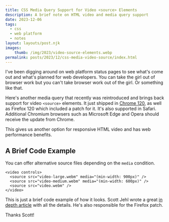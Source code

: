 ```yaml
---
title: CSS Media Query Support for Video <source> Elements
description: A brief note on HTML video and media query support
date: 2023-12-06
tags:
  - css
  - web platform
  - notes
layout: layouts/post.njk
images:
    thumb: /img/2023/video-source-elements.webp
permalink: posts/2023/12/css-media-video-source/index.html
---
```


I've been digging around on web platform status pages to see what's come out and what's planned for web developers. You can take the girl out of browser work but you can't take browser work out of the girl. Or something like that.

Here's another media query that recently was reintroduced and brings back support for video `<source>` elements. It just shipped in [Chrome 120](https://chromestatus.com/feature/5144127067127808), as well as Firefox 120 which included a patch for it. It's also supported in Safari. Additional Chromium browsers such as Microsoft Edge and Opera should receive the update from Chrome.

This gives us another option for responsive HTML video and has web performance benefits.

## A Brief Code Example

You can offer alternative source files depending on the `media` condition.  

```
<video controls>
  <source src="video-large.webm" media="(min-width: 900px)" />
  <source src="video-medium.webm" media="(min-width: 600px)" />
  <source src="video.webm" />
</video>
```

This is just a brief code example of how it looks. Scott Jehl wrote a great [in depth article](https://scottjehl.com/posts/using-responsive-video/) with all the details. He's also responsible for the Firefox patch. 

Thanks Scott! 